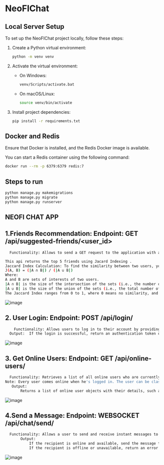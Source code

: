 # NeoFIChat

## Local Server Setup

To set up the NeoFIChat project locally, follow these steps:

1. Create a Python virtual environment:

    ```bash
    python -m venv venv
    ```

2. Activate the virtual environment:

    - On Windows:

        ```bash
        venv/Scripts/activate.bat
        ```

    - On macOS/Linux:

        ```bash
        source venv/bin/activate
        ```

3. Install project dependencies:

    ```bash
    pip install -r requirements.txt
    ```

## Docker and Redis

Ensure that Docker is installed, and the Redis Docker image is available.

You can start a Redis container using the following command:

```bash
docker run --rm -p 6379:6379 redis:7
```

## Steps to run
```bash
python manage.py makemigrations
python manage.py migrate
python manage.py runserver
```



## NEOFI CHAT APP


## 1.Friends Recommendation: Endpoint: GET  /api/suggested-friends/<user_id>
```bash
  Functionality: Allows to send a GET request to the application with a user_id and it should return the top 5 recommended friends for that user. 

This api returns the top 5 friends using Jacard Indexing .
Jaccard Index Calculation: To find the similarity between two users, you calculate the Jaccard Index between their interest sets. The Jaccard Index is defined as:
J(A, B) = (|A ∩ B|) / (|A ∪ B|)
Where:
A and B are sets of interests of two users.
|A ∩ B| is the size of the intersection of the sets (i.e., the number of common interests).
|A ∪ B| is the size of the union of the sets (i.e., the total number of unique interests from both users).
The Jaccard Index ranges from 0 to 1, where 0 means no similarity, and 1 means the sets are identical.
```
![image](https://github.com/raaz252/NeoFIChat/assets/63297432/14eec1cc-4bc2-4fdc-bac6-340b3354fa43)



## 2.	User Login: Endpoint: POST /api/login/
```bash
    Functionality: Allows users to log in to their account by providing their credentials (username/email and password).
  Output:  If the login is successful, return an authentication token or a success message with the user details.

```
![image](https://github.com/raaz252/NeoFIChat/assets/63297432/98199ac9-6dad-4715-9647-0f0cccf0a0bf)



## 3.	Get Online Users: Endpoint: GET /api/online-users/
 ```bash
   Functionality: Retrieves a list of all online users who are currently available for chat.
Note: Every user comes online when he's logged in. The user can be classified as offline when either he triggers logout himself, or due to the authentication token expiry caused by the user's inaction for the token expiry time.
    Output:
        Returns a list of online user objects with their details, such as username and status.
```
![image](https://github.com/raaz252/NeoFIChat/assets/63297432/35260e6a-ea8d-45d7-8900-a27a49dc9b65)

 

## 4.Send a Message: Endpoint: WEBSOCKET /api/chat/send/
 ```bash
   Functionality: Allows a user to send and receive instant messages to another user who is online.
        Output:
            If the recipient is online and available, send the message to the recipient in JSON and return a success message or status code.
            If the recipient is offline or unavailable, return an error message or status code.
```
![image](https://github.com/raaz252/NeoFIChat/assets/63297432/1bcdf7cc-0674-4252-b66c-d14334806cb3)
 

